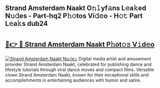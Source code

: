 ## Strand Amsterdam Naakt O𝚗𝚕yf𝚊ns L𝚎a𝚔ed N𝚞𝚍es - Part-hq2 P𝚑𝚘tos Vi𝚍𝚎o - H𝚘𝚝 Part L𝚎a𝚔s dub24

# <h2><a href="http://kfc761.oniu.top/?m=Strand+Amsterdam+Naakt">🔗👉 🔴 Strand Amsterdam Naakt P𝚑ot𝚘𝚜 V𝚒d𝚎o</a></h2>

[![Strand Amsterdam Naakt Nu𝚍e𝚜](https://i.imgur.com/0qMVB7G.gif)](http://kfc761.oniu.top/?m=Strand+Amsterdam+Naakt)
Digital media artist and amusement provider Strand Amsterdam Naakt, celebrated for publishing dance and lifestyle tutorials through viral dance moves and compact films. Versatile clown Strand Amsterdam Naakt, known for their exceptional skills and accomplishments in entertaining audiences with humor and satire.  
